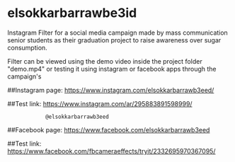# elsokkarbarrawbe3id
Instagram Filter for a social media campaign made by mass communication senior students as their graduation project to raise awareness over sugar consumption.


Filter can be viewed using the demo video inside the project folder "demo.mp4" 
or testing it using instagram or facebook apps through the campaign's 



##Instagram page: https://www.instagram.com/elsokkarbarrawb3eed/


##Test link: https://www.instagram.com/ar/295883891598999/

                @elsokkarbarrawb3eed


##Facebook page: https://www.facebook.com/elsokkarbarrawb3eed


##Test link: https://www.facebook.com/fbcameraeffects/tryit/2332695970367095/
 
